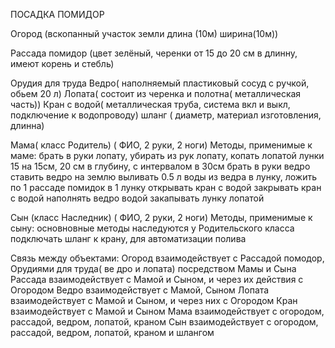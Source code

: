 ПОСАДКА ПОМИДОР

Огород
 (вскопанный участок земли
  длина (10м)
  ширина(10м))

Рассада помидор
 (цвет зелёный, черенки от 15 до 20 см в длинну, имеют корень и стебль)
   
Орудия для труда
  Ведро( наполняемый пластиковый сосуд с ручкой, обьем 20 л)
  Лопата( состоит из черенка и полотна( металлическая часть))
  Кран с водой( металлическая труба, система вкл и выкл, подключение к водопроводу)
  шланг ( диаметр, материал изготовления, длинна)

Мама( класс Родитель)
( ФИО, 2 руки, 2 ноги)
  Методы, применимые к маме:
       брать в руки лопату,
       убирать из рук лопату,
       копать лопатой лунки 15 на 15см, 20 см в глубину, с интервалом в 30см
       брать в руки ведро
       ставить ведро на землю
       выливать 0.5 л воды из ведра в лунку, 
       ложить по 1 рассаде помидок в 1 лунку
       открывать кран с водой
       закрывать кран с водой
       наполнять ведро водой
       закапывать лунку лопатой

Сын (класс Наследник)
( ФИО, 2 руки, 2 ноги)
  Методы, применимые к сыну:
       основновные методы наследуются у Родительского класса
       подключать шланг к крану, для автоматизации полива
      
Связь между объектами:
Огород взаимодействует с Рассадой помодор, Орудиями для труда( ве
дро и лопата) посредством Мамы и Сына
Рассада взаимодействует с Мамой и Сыном, и через их действия с Огородом
Ведро  взаимодействует с Мамой, Сыном
Лопата взаимодействует с Мамой и Сыном, и через них с Огородом
Кран  взаимодействует с Мамой и Сыном
Мама взаимодействует с огородом, рассадой, ведром, лопатой, краном
Сын взаимодействует с огородом, рассадой, ведром, лопатой, краном и шлангом
